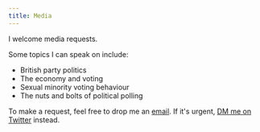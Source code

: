 ```yaml
---
title: Media
---
```


I welcome media requests.

Some topics I can speak on include:

- British party politics
- The economy and voting
- Sexual minority voting behaviour
- The nuts and bolts of political polling

To make a request, feel free to drop me an [email](mailto:jack.bailey@manchester.ac.uk). If it's urgent, [DM me on Twitter](https://twitter.com/messages/compose?recipient_id=21787305&text=Hi!) instead.